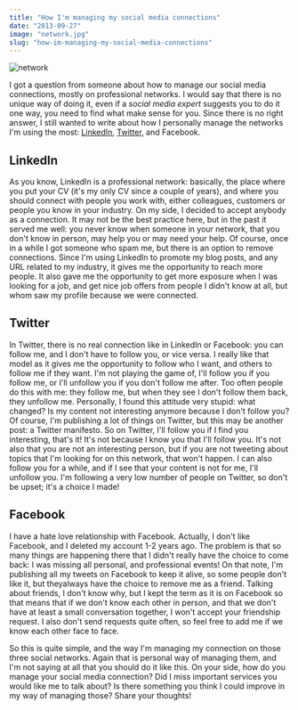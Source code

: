 ```yaml
---
title: "How I'm managing my social media connections"
date: "2013-09-27"
image: "network.jpg"
slug: "how-im-managing-my-social-media-connections"
---
```


![network](images/network.jpg)

I got a question from someone about how to manage our social media connections, mostly on professional networks. I would say that there is no unique way of doing it, even if a _social media expert_ suggests you to do it one way, you need to find what make sense for you. Since there is no right answer, I still wanted to write about how I personally manage the networks I'm using the most: [LinkedIn](https://www.linkedin.com/in/fredericharper), [Twitter](https://twitter.com/fharper), and Facebook.

## LinkedIn

As you know, LinkedIn is a professional network: basically, the place where you put your CV (it's my only CV since a couple of years), and where you should connect with people you work with, either colleagues, customers or people you know in your industry. On my side, I decided to accept anybody as a connection. It may not be the best practice here, but in the past it served me well: you never know when someone in your network, that you don't know in person, may help you or may need your help. Of course, once in a while I got someone who spam me, but there is an option to remove connections. Since I'm using LinkedIn to promote my blog posts, and any URL related to my industry, it gives me the opportunity to reach more people. It also gave me the opportunity to get more exposure when I was looking for a job, and get nice job offers from people I didn't know at all, but whom saw my profile because we were connected.

## Twitter

In Twitter, there is no real connection like in LinkedIn or Facebook: you can follow me, and I don't have to follow you, or vice versa. I really like that model as it gives me the opportunity to follow who I want, and others to follow me if they want. I'm not playing the game of, I'll follow you if you follow me, or I'll unfollow you if you don't follow me after. Too often people do this with me: they follow me, but when they see I don't follow them back, they unfollow me. Personally, I found this attitude very stupid: what changed? Is my content not interesting anymore because I don't follow you? Of course, I'm publishing a lot of things on Twitter, but this may be another post: a Twitter manifesto. So on Twitter, I'll follow you if I find you interesting, that's it! It's not because I know you that I'll follow you. It's not also that you are not an interesting person, but if you are not tweeting about topics that I'm looking for on this network, that won't happen. I can also follow you for a while, and if I see that your content is not for me, I'll unfollow you. I'm following a very low number of people on Twitter, so don't be upset; it's a choice I made!

## Facebook

I have a hate love relationship with Facebook. Actually, I don't like Facebook, and I deleted my account 1-2 years ago. The problem is that so many things are happening there that I didn't really have the choice to come back: I was missing all personal, and professional events! On that note, I'm publishing all my tweets on Facebook to keep it alive, so some people don't like it, but theyalways have the choice to remove me as a friend. Talking about friends, I don't know why, but I kept the term as it is on Facebook so that means that if we don't know each other in person, and that we don't have at least a small conversation together, I won't accept your friendship request. I also don't send requests quite often, so feel free to add me if we know each other face to face.

So this is quite simple, and the way I'm managing my connection on those three social networks. Again that is personal way of managing them, and I'm not saying at all that you should do it like this. On your side, how do you manage your social media connection? Did I miss important services you would like me to talk about? Is there something you think I could improve in my way of managing those? Share your thoughts!
